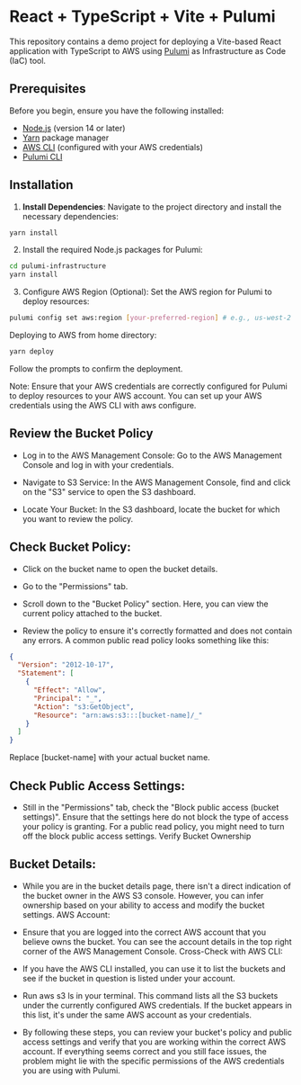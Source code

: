 # React + TypeScript + Vite + Pulumi

This repository contains a demo project for deploying a Vite-based React application with TypeScript to AWS using [Pulumi](https://www.pulumi.com/) as Infrastructure as Code (IaC) tool.

## Prerequisites

Before you begin, ensure you have the following installed:

- [Node.js](https://nodejs.org/) (version 14 or later)
- [Yarn](https://yarnpkg.com/) package manager
- [AWS CLI](https://aws.amazon.com/cli/) (configured with your AWS credentials)
- [Pulumi CLI](https://www.pulumi.com/docs/get-started/aws/begin/)

## Installation

1. **Install Dependencies**:
   Navigate to the project directory and install the necessary dependencies:

```bash
yarn install
```

2. Install the required Node.js packages for Pulumi:

```bash
cd pulumi-infrastructure
yarn install
```

3. Configure AWS Region (Optional):
   Set the AWS region for Pulumi to deploy resources:

```bash
pulumi config set aws:region [your-preferred-region] # e.g., us-west-2
```

Deploying to AWS from home directory:

```bash
yarn deploy
```

Follow the prompts to confirm the deployment.

Note: Ensure that your AWS credentials are correctly configured for Pulumi to deploy resources to your AWS account. You can set up your AWS credentials using the AWS CLI with aws configure.

## Review the Bucket Policy

- Log in to the AWS Management Console: Go to the AWS Management Console and log in with your credentials.

- Navigate to S3 Service: In the AWS Management Console, find and click on the "S3" service to open the S3 dashboard.

- Locate Your Bucket: In the S3 dashboard, locate the bucket for which you want to review the policy.

## Check Bucket Policy:

- Click on the bucket name to open the bucket details.

- Go to the "Permissions" tab.

- Scroll down to the "Bucket Policy" section. Here, you can view the current policy attached to the bucket.

- Review the policy to ensure it's correctly formatted and does not contain any errors. A common public read policy looks something like this:

```json
{
  "Version": "2012-10-17",
  "Statement": [
    {
      "Effect": "Allow",
      "Principal": "_",
      "Action": "s3:GetObject",
      "Resource": "arn:aws:s3:::[bucket-name]/_"
    }
  ]
}
```

Replace [bucket-name] with your actual bucket name.

## Check Public Access Settings:

- Still in the "Permissions" tab, check the "Block public access (bucket settings)".
  Ensure that the settings here do not block the type of access your policy is granting. For a public read policy, you might need to turn off the block public access settings.
  Verify Bucket Ownership

## Bucket Details:

- While you are in the bucket details page, there isn't a direct indication of the bucket owner in the AWS S3 console. However, you can infer ownership based on your ability to access and modify the bucket settings.
  AWS Account:

- Ensure that you are logged into the correct AWS account that you believe owns the bucket. You can see the account details in the top right corner of the AWS Management Console.
  Cross-Check with AWS CLI:

- If you have the AWS CLI installed, you can use it to list the buckets and see if the bucket in question is listed under your account.
- Run aws s3 ls in your terminal. This command lists all the S3 buckets under the currently configured AWS credentials. If the bucket appears in this list, it's under the same AWS account as your credentials.
- By following these steps, you can review your bucket's policy and public access settings and verify that you are working within the correct AWS account. If everything seems correct and you still face issues, the problem might lie with the specific permissions of the AWS credentials you are using with Pulumi.
